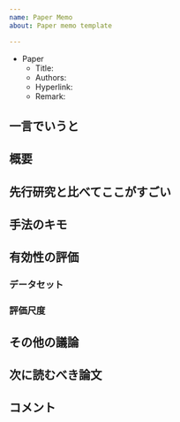 ```yaml
---
name: Paper Memo
about: Paper memo template

---
```


* Paper
  * Title: 
  * Authors: 
  * Hyperlink: 
  * Remark:
  
## 一言でいうと
## 概要
## 先行研究と比べてここがすごい
## 手法のキモ
## 有効性の評価
### データセット
### 評価尺度
## その他の議論
## 次に読むべき論文
## コメント
